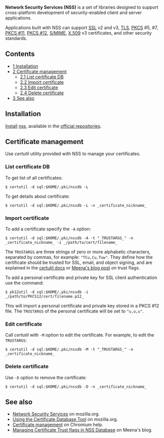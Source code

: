 **Network Security Services (NSS)** is a set of libraries designed to support cross-platform development of security-enabled client and server applications.

Applications built with NSS can support [SSL](https://en.wikipedia.org/wiki/SSL "wikipedia:SSL") v2 and v3, [TLS](https://en.wikipedia.org/wiki/TLS "wikipedia:TLS"), [PKCS](https://en.wikipedia.org/wiki/PKCS "wikipedia:PKCS") #5, #7, [PKCS #11](https://en.wikipedia.org/wiki/PKCS_11 "wikipedia:PKCS 11"), [PKCS #12](https://en.wikipedia.org/wiki/PKCS_12 "wikipedia:PKCS 12"), [S/MIME](https://en.wikipedia.org/wiki/S/MIME "wikipedia:S/MIME"), [X.509](https://en.wikipedia.org/wiki/X.509 "wikipedia:X.509") v3 certificates, and other security standards.

## Contents

*   [1 Installation](#Installation)
*   [2 Certificate management](#Certificate_management)
    *   [2.1 List certificate DB](#List_certificate_DB)
    *   [2.2 Import certificate](#Import_certificate)
    *   [2.3 Edit certificate](#Edit_certificate)
    *   [2.4 Delete certificate](#Delete_certificate)
*   [3 See also](#See_also)

## Installation

[Install](/index.php/Install "Install") [nss](https://www.archlinux.org/packages/?name=nss), available in the [official repositories](/index.php/Official_repositories "Official repositories").

## Certificate management

Use _certutil_ utility provided with NSS to manage your certificates.

### List certificate DB

To get list of all certificates:

```
$ certutil -d sql:$HOME/.pki/nssdb -L

```

To get details about certificate:

```
$ certutil -d sql:$HOME/.pki/nssdb -L -n _certificate_nickname_

```

### Import certificate

To add a certificate specify the `-A` option:

```
$ certutil -d sql:$HOME/.pki/nssdb -A -t "_TRUSTARGS_" -n _certificate_nickname_ -i _/path/to/cert/filename_

```

The `TRUSTARGS` are three strings of zero or more alphabetic characters, separated by commas, for example: `"TCu,Cu,Tuw"`. They define how the certificate should be trusted for SSL, email, and object signing, and are explained in the [certutil docs](http://www.mozilla.org/projects/security/pki/nss/tools/certutil.html#1034193) or [Meena's blog post](https://blogs.oracle.com/meena/entry/notes_about_trust_flags) on trust flags.

To add a personal certificate and private key for SSL client authentication use the command:

```
$ pk12util -d sql:$HOME/.pki/nssdb -i _/path/to/PKCS12/cert/filename.p12_

```

This will import a personal certificate and private key stored in a PKCS #12 file. The `TRUSTARGS` of the personal certificate will be set to `"u,u,u"`.

### Edit certificate

Call _certutil_ with `-M` option to edit the certificate. For example, to edit the `TRUSTARGS`:

```
$ certutil -d sql:$HOME/.pki/nssdb -M -t "_TRUSTARGS_" -n _certificate_nickname_

```

### Delete certificate

Use `-D` option to remove the certificate:

```
$ certutil -d sql:$HOME/.pki/nssdb -D -n _certificate_nickname_

```

## See also

*   [Network Security Services](http://www.mozilla.org/projects/security/pki/nss/) on mozilla.org.
*   [Using the Certificate Database Tool](http://www.mozilla.org/projects/security/pki/nss/tools/certutil.html#1034193) on mozilla.org.
*   [Certificate management](http://code.google.com/p/chromium/wiki/LinuxCertManagement) on Chromium help.
*   [Managing Certificate Trust flags in NSS Database](http://blogs.oracle.com/meena/entry/notes_about_trust_flags) on Meena's blog.